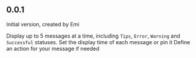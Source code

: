 ## 0.0.1

Initial version, created by Emi

Display up to 5 messages at a time, including `Tips`, `Error`, `Warning` and `Successful` statuses.
Set the display time of each message or pin it 
Define an action for your message if needed